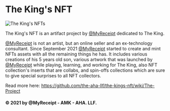 # The King's NFT

![The King's NFTs](https://user-images.githubusercontent.com/32818033/144804055-4104cb64-50a1-45fc-9d96-b613a68cb475.jpg)

The King's NFT is an artifact project by [@MyReceipt](https://straight-line.eth.co/) dedicated to The King.

[@MyReceipt](https://straight-line.eth.co/) is not an artist, but an online seller and an ex-technology consultant. Since September 2021 [@MyReceipt](https://straight-line.eth.co/) started to create and mint NFTs assets with all the remaining things he has. It includes various creations of his 5 years old son, various artwork that was launched by [@MyReceipt](https://straight-line.eth.co/) while playing, learning, and working for The King, also NFT collection's inserts that are collabs, and spin-offs collections which are sure to give special surprises to all NFT collectors.

Read more here:
https://github.com/the-aha-llf/the-kings-nft/wiki/The-Project

#### © 2021 by @MyReceipt - AMK - AHA. LLF.
